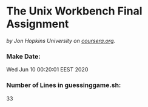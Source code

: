 # The Unix Workbench Final Assignment

*by Jon Hopkins University on [coursera.org](https://www.coursera.org/learn/unix).*

### Make Date:
Wed Jun 10 00:20:01 EEST 2020

### Number of Lines in guessinggame.sh:
33
